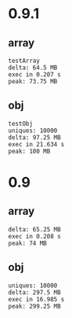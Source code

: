 # 0.9.1

## array

```
testArray
delta: 64.5 MB
exec in 0.207 s
peak: 73.75 MB
```

## obj

```
testObj
uniques: 10000
delta: 97.25 MB
exec in 21.634 s
peak: 100 MB
```


# 0.9

## array

```
delta: 65.25 MB
exec in 0.208 s
peak: 74 MB
```

## obj

```
uniques: 10000
delta: 297.5 MB
exec in 16.985 s
peak: 299.25 MB
```
